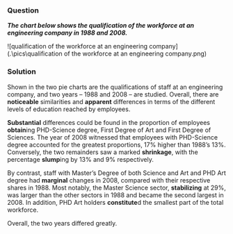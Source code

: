 ### Question

***The chart below shows the qualification of the workforce at an engineering company in 1988 and 2008.***

![qualification of the workforce at an engineering company](.\pics\qualification of the workforce at an engineering company.png)

### Solution

Shown in the two pie charts are the qualifications of staff at an engineering company, and two years – 1988 and 2008 – are studied. Overall, there are **noticeable** similarities and **apparent** differences in terms of the different levels of education reached by employees.

**Substantial** differences could be found in the proportion of employees **obtain**ing PHD-Science degree, First Degree of Art and First Degree of Sciences. The year of 2008 witnessed that employees with PHD-Science degree accounted for the greatest proportions, 17% higher than 1988’s 13%. Conversely, the two remainders saw a marked **shrinkage**, with the percentage **slump**ing by 13% and 9% respectively. 

By contrast, staff with Master’s Degree of both Science and Art and PHD Art degree had **marginal** changes in 2008, compared with their respective shares in 1988. Most notably, the Master Science sector, **stabilizing** at 29%, was larger than the other sectors in 1988 and became the second largest in 2008. In addition, PHD Art holders **constitute**d the smallest part of the total workforce.

Overall, the two years differed greatly.